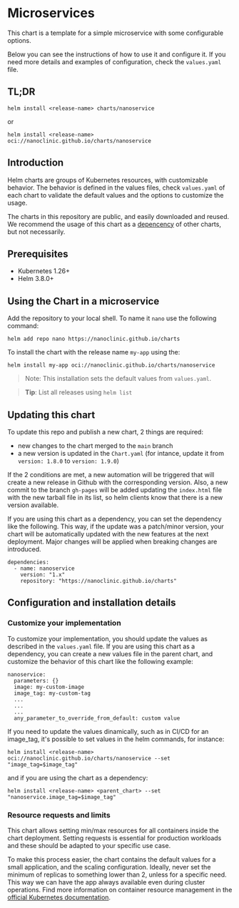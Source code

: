 # Microservices

This chart is a template for a simple microservice with some configurable options.

Below you can see the instructions of how to use it and configure it.
If you need more details and examples of configuration, check the `values.yaml` file.

## TL;DR

```console
helm install <release-name> charts/nanoservice
```
or

```console
helm install <release-name> oci://nanoclinic.github.io/charts/nanoservice
```

## Introduction
Helm charts are groups of Kubernetes resources, with customizable behavior. The behavior is defined in the values files, check `values.yaml` of each chart to validate the default values and the options to customize the usage.

The charts in this repository are public, and easily downloaded and reused. We recommend the usage of this chart as a [depencency](https://helm.sh/docs/helm/helm_dependency/) of other charts, but not necessarily.

## Prerequisites

- Kubernetes 1.26+
- Helm 3.8.0+

## Using the Chart in a microservice

Add the repository to your local shell. To name it `nano` use the following command:

```console
helm add repo nano https://nanoclinic.github.io/charts
```

To install the chart with the release name `my-app` using the:

```console
helm install my-app oci://nanoclinic.github.io/charts/nanoservice
```

> Note: This installation sets the default values from `values.yaml`.

> **Tip**: List all releases using `helm list`

## Updating this chart
To update this repo and publish a new chart, 2 things are required:
- new changes to the chart merged to the `main` branch
- a new version is updated in the `Chart.yaml` (for intance, update it from `version: 1.8.0` to `version: 1.9.0`)

If the 2 conditions are met, a new automation will be triggered that will create a new release in Github with the corresponding version. Also, a new commit to the branch `gh-pages` will be added updating the `index.html` file with the new tarball file in its list, so helm clients know that there is a new version available.

If you are using this chart as a dependency, you can set the dependency like the following. This way, if the update was a patch/minor version, your chart will be automatically updated with the new features at the next deployment. Major changes will be applied when breaking changes are introduced.
```
dependencies:
  - name: nanoservice
    version: "1.x"
    repository: "https://nanoclinic.github.io/charts"
```
## Configuration and installation details

### Customize your implementation
To customize your implementation, you should update the values as described in the `values.yaml` file. If you are using this chart as a dependency, you can create a new values file in the parent chart, and customize the behavior of this chart like the following example:

```
nanoservice:
  parameters: {}
  image: my-custom-image
  image_tag: my-custom-tag
  ...
  ...
  ...
  any_parameter_to_override_from_default: custom value
```

If you need to update the values dinamically, such as in CI/CD for an image_tag, it's possible to set values in the helm commands, for instance:
```
helm install <release-name> oci://nanoclinic.github.io/charts/nanoservice --set "image_tag=$image_tag"
```
and if you are using the chart as a dependency:
```
helm install <release-name> <parent_chart> --set "nanoservice.image_tag=$image_tag"
```

### Resource requests and limits

This chart allows setting min/max resources for all containers inside the chart deployment. Setting requests is essential for production workloads and these should be adapted to your specific use case.

To make this process easier, the chart contains the default values for a small application, and the scaling configuration. Ideally, never set the minimum of replicas to something lower than 2, unless for a specific need. This way we can have the app always available even during cluster operations. Find more information on container resource management in the [official Kubernetes documentation](https://kubernetes.io/docs/concepts/configuration/manage-resources-containers/).
